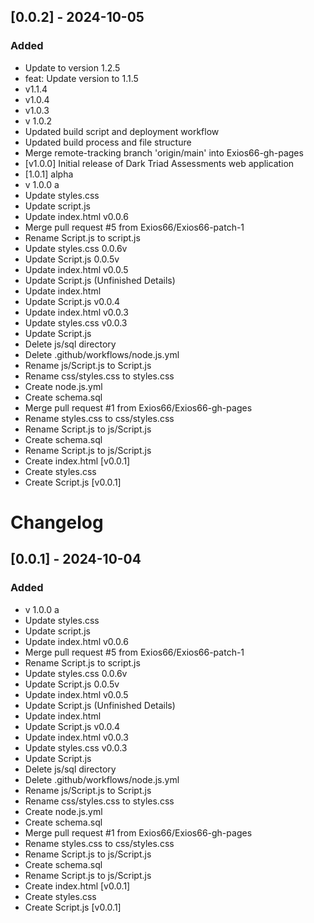 ## [0.0.2] - 2024-10-05

### Added
- Update to version 1.2.5
- feat: Update version to 1.1.5
- v1.1.4
- v1.0.4
- v1.0.3
- v 1.0.2
- Updated build script and deployment workflow
- Updated build process and file structure
- Merge remote-tracking branch 'origin/main' into Exios66-gh-pages
- [v1.0.0] Initial release of Dark Triad Assessments web application
- [1.0.1] alpha
- v 1.0.0 a
- Update styles.css
- Update script.js
- Update index.html v0.0.6
- Merge pull request #5 from Exios66/Exios66-patch-1
- Rename Script.js to script.js
- Update styles.css 0.0.6v
- Update Script.js 0.0.5v
- Update index.html v0.0.5
- Update Script.js (Unfinished Details)
- Update index.html
- Update Script.js v0.0.4
- Update index.html v0.0.3
- Update styles.css v0.0.3
- Update Script.js
- Delete js/sql directory
- Delete .github/workflows/node.js.yml
- Rename js/Script.js to Script.js
- Rename css/styles.css to styles.css
- Create node.js.yml
- Create schema.sql
- Merge pull request #1 from Exios66/Exios66-gh-pages
- Rename styles.css to css/styles.css
- Rename Script.js to js/Script.js
- Create schema.sql
- Rename Script.js to js/Script.js
- Create index.html [v0.0.1]
- Create styles.css
- Create Script.js [v0.0.1]

# Changelog

## [0.0.1] - 2024-10-04

### Added

- v 1.0.0 a
- Update styles.css
- Update script.js
- Update index.html v0.0.6
- Merge pull request #5 from Exios66/Exios66-patch-1
- Rename Script.js to script.js
- Update styles.css 0.0.6v
- Update Script.js 0.0.5v
- Update index.html v0.0.5
- Update Script.js (Unfinished Details)
- Update index.html
- Update Script.js v0.0.4
- Update index.html v0.0.3
- Update styles.css v0.0.3
- Update Script.js
- Delete js/sql directory
- Delete .github/workflows/node.js.yml
- Rename js/Script.js to Script.js
- Rename css/styles.css to styles.css
- Create node.js.yml
- Create schema.sql
- Merge pull request #1 from Exios66/Exios66-gh-pages
- Rename styles.css to css/styles.css
- Rename Script.js to js/Script.js
- Create schema.sql
- Rename Script.js to js/Script.js
- Create index.html [v0.0.1]
- Create styles.css
- Create Script.js [v0.0.1]

